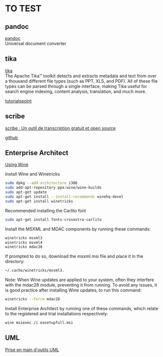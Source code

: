 # TO TEST

## pandoc
[pandoc](https://pandoc.org/)  
Universal document converter  

## tika
[tika](https://tika.apache.org/)  
The Apache Tika™ toolkit detects and extracts metadata and text from over a thousand different file types (such as PPT, XLS, and PDF). All of these file types can be parsed through a single interface, making Tika useful for search engine indexing, content analysis, translation, and much more.  

[tutorialspoint](https://www.tutorialspoint.com/tika/index.htm)  

## scribe

[scribe : Un outil de transcription gratuit et open source](https://www.blogdumoderateur.com/tools/redirection/?tool_id=27899&tool_name=scribe)  

[github](https://gitlab.cemea.org/mallette/scribe)  

## Enterprise Architect

[Using Wine](https://sparxsystems.com/enterprise_architect_user_guide/14.0/product_information/enterprise_architect_linux.html)  

  Install Wine and Winetricks

```bash
sudo dpkg --add-architecture i386
sudo add-apt-repository ppa:wine/wine-builds
sudo apt-get update
sudo apt-get install --install-recommends winehq-devel
sudo apt-get install winetricks
```
  
  Recommended installing the Carlito font

```bash
sudo apt-get install fonts-crosextra-carlito
```

  Install the MSXML and MDAC components by running these commands:

```bash
winetricks msxml3
winetricks msxml4
winetricks mdac28
```
  If prompted to do so, download the msxml.msi file and place it in the directory:
```bash  
~/.cache/winetricks/msxml3.
```

Note:
When Wine updates are applied to your system, often they interfere with the mdac28 module, preventing it from running.
To avoid any issues, it is good practice after installing Wine updates, to run this command:
```bash
winetricks --force mdac28
```

  Install Enterprise Architect by running one of these commands, which relate to the registered and trial installations respectively:
```bash
wine msiexec /i easetupfull.msi
```
## UML

[Prise en main d'outils UML](https://github.com/iblasquez/tuto_ModelisationUML)

